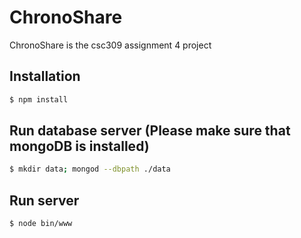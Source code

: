 # ChronoShare

ChronoShare is the csc309 assignment 4 project

## Installation

```bash
$ npm install
```

## Run database server (Please make sure that mongoDB is installed)

```bash
$ mkdir data; mongod --dbpath ./data
```


## Run server

```bash
$ node bin/www
```